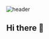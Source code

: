 ![header](https://capsule-render.vercel.app/api?type=waving&color=gradient&height=200&section=header&text=Welcome%20to%20My%20GitHub&fontSize=40&fontColor=ffffff&animation=fadeIn)
## Hi there 👋

<!--
**Kimsanghyeon06/Kimsanghyeon06** is a ✨ _special_ ✨ repository because its `README.md` (this file) appears on your GitHub profile.

Here are some ideas to get you started:

- 🔭 I’m currently working on ...
- 🌱 I’m currently learning ...
- 👯 I’m looking to collaborate on ...
- 🤔 I’m looking for help with ...
- 💬 Ask me about ...
- 📫 How to reach me: ...
- 😄 Pronouns: ...
- ⚡ Fun fact: ...
-->
